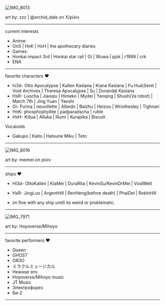 ![IMG_8013](https://github.com/user-attachments/assets/da1475d4-73c6-40e5-9740-3ccdb4ac4c55)

art by: zzz | @orchid_dale on X/pixiv
-- -- --
current interests
- Anime:
- OnS | HnK | HxH | the apothecary diaries
- Games:
- Honkai impact 3rd | Honkai star rail | Gi | Wuwa | pjsk | r1999 | crk
- ENA
-- -- --
favorite characters ♥
- hi3d- Otto Apocalypse | Kallen Kaslana | Kiana Kaslana | Fu Hua\Senti | Void Archives | Theresa Apocalypse | Su | Durandal Kaslana
- HsR- Luocha | Jiaoqiu | Himeko | Mydei | Yanqing | Shush(Va robot) | March 7th | Jing Yuan | Yaoshi
- Gi- Furina | neuvillette | Albedo | Baizhu | Heizou | Wriothesley | Tighnari
- HnK- phosphophyllite | padparadscha | rutile
- HxH- Killua | Alluka | Illumi | Kurapika | Biscuit

Vocaloids
- Gakupo | Kaito | Hatsune Miku | Teto
-- -- --
![IMG_8016](https://github.com/user-attachments/assets/1be05b27-5831-455d-bc3b-9c8d0190d2d9)

art by: meimei on pixiv
-- -- --
ships ♥
- Hi3d- OttoKallen | KiaMei | DuraRita | KevinSu/KevinDrMei | VoidWelt 
- HsR- JingLuo | ArgentHill | RenHeng(before death) | PhaiDei | RobinHill

- im fine with any ship untill its weird or problematic.
-- -- --
![IMG_7971](https://github.com/user-attachments/assets/a27559f8-39a9-46ff-834e-d0fa052069b2)

art by: Hoyoverse/Mihoyo
-- -- --
favorite performers ♥
- Queen
- GHOST
- OR3O
- ミラクルミュージカル
- Нежное это
- Hoyoverse/Mihoyo music
- JT Music
- Электрофорез
- Би-2
-- -- --
<!---]
ChU-0u/ChU-0u is a ✨ special ✨ repository because its `README.md` (this file) appears on your GitHub profile.
You can click the Preview link to take a look at your changes.
--->
